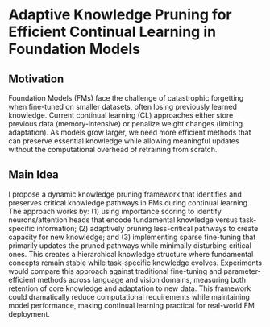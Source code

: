 # Adaptive Knowledge Pruning for Efficient Continual Learning in Foundation Models

## Motivation
Foundation Models (FMs) face the challenge of catastrophic forgetting when fine-tuned on smaller datasets, often losing previously learned knowledge. Current continual learning (CL) approaches either store previous data (memory-intensive) or penalize weight changes (limiting adaptation). As models grow larger, we need more efficient methods that can preserve essential knowledge while allowing meaningful updates without the computational overhead of retraining from scratch.

## Main Idea
I propose a dynamic knowledge pruning framework that identifies and preserves critical knowledge pathways in FMs during continual learning. The approach works by: (1) using importance scoring to identify neurons/attention heads that encode fundamental knowledge versus task-specific information; (2) adaptively pruning less-critical pathways to create capacity for new knowledge; and (3) implementing sparse fine-tuning that primarily updates the pruned pathways while minimally disturbing critical ones. This creates a hierarchical knowledge structure where fundamental concepts remain stable while task-specific knowledge evolves. Experiments would compare this approach against traditional fine-tuning and parameter-efficient methods across language and vision domains, measuring both retention of core knowledge and adaptation to new data. This framework could dramatically reduce computational requirements while maintaining model performance, making continual learning practical for real-world FM deployment.